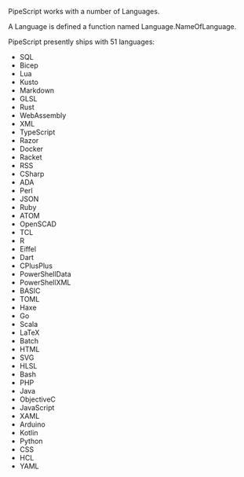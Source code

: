 PipeScript works with a number of Languages.

A Language is defined a function named Language.NameOfLanguage.

PipeScript presently ships with 51 languages:

* SQL
* Bicep
* Lua
* Kusto
* Markdown
* GLSL
* Rust
* WebAssembly
* XML
* TypeScript
* Razor
* Docker
* Racket
* RSS
* CSharp
* ADA
* Perl
* JSON
* Ruby
* ATOM
* OpenSCAD
* TCL
* R
* Eiffel
* Dart
* CPlusPlus
* PowerShellData
* PowerShellXML
* BASIC
* TOML
* Haxe
* Go
* Scala
* LaTeX
* Batch
* HTML
* SVG
* HLSL
* Bash
* PHP
* Java
* ObjectiveC
* JavaScript
* XAML
* Arduino
* Kotlin
* Python
* CSS
* HCL
* YAML


